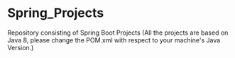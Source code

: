 # Spring_Projects
Repository consisting of  Spring Boot Projects
(All the projects are based on Java 8, please change the POM.xml with respect to your machine's Java Version.)

